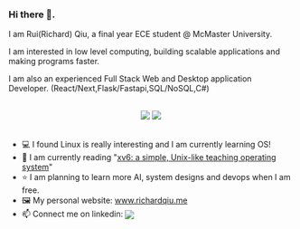 <div> 
<h3>Hi there 👋.</h3>
 <p>I am Rui(Richard) Qiu, a final year ECE student @ McMaster University. </p>
<p>I am interested in low level computing, building scalable applications and making programs faster. </p>
  <p> I am also an experienced Full Stack Web and Desktop application Developer. (React/Next,Flask/Fastapi,SQL/NoSQL,C#)   </p>
 </p>

  <br/>
</div>


 

<div align="center" >
  <a>
<img src="https://github-readme-stats-nine-sigma-89.vercel.app/api?username=rruiqiu&theme=tokyonight&hide=contribs,issues" />
  </a>
  <a>
<img src="https://github-readme-stats-nine-sigma-89.vercel.app/api/top-langs/?username=rruiqiu&theme=tokyonight&layout=compact&exclude_repo=FreeRTOS&hide=Makefile,Cmake"/> 
  </a>
</div>

<br/>

* 💻 I found Linux is really interesting and I am currently learning OS!
* 📖 I am currently reading "[xv6: a simple, Unix-like teaching operating system](https://pdos.csail.mit.edu/6.828/2021/xv6/book-riscv-rev2.pdf)"
* ⭐ I am planning to learn more AI, system designs and devops when I am free.
* 🖼️ My personal website: <a href="https://www.richardqiu.me"/>www.richardqiu.me</a>
* 📫 Connect me on linkedin: <a href="https://www.linkedin.com/in/rruiqiu/">
    <img align="center" src="https://img.shields.io/badge/LinkedIn-Profile-informational?style=social&logo=linkedin&logoColor=blue&label=/in/rui-qiu"/>

</a>



